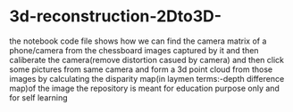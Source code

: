 # 3d-reconstruction-2Dto3D-
the notebook code file shows how we can find the camera matrix of a phone/camera from the chessboard images captured by it and then caliberate the camera(remove distortion casued by camera) and then click some pictures from same camera and form a 3d point cloud from those images by calculating the disparity map(in laymen terms:-depth difference map)of the image
the repository is meant for education purpose only and for self learning
